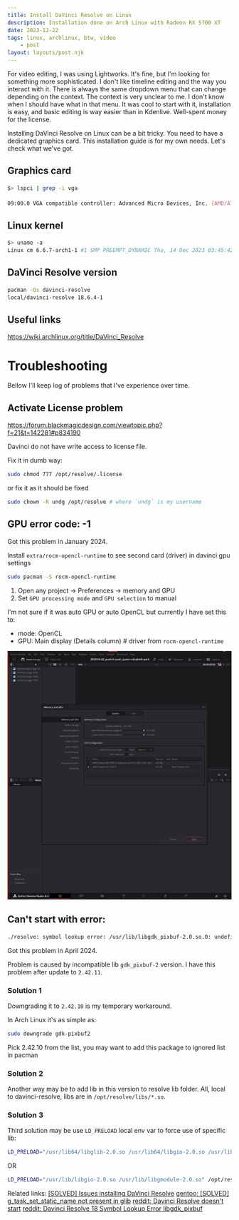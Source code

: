 ```yaml
---
title: Install DaVinci Resolve on Linux
description: Installation done on Arch Linux with Radeon RX 5700 XT
date: 2023-12-22
tags: linux, archlinux, btw, video
    - post
layout: layouts/post.njk
---
```


For video editing, I was using Lightworks. It's fine, but I'm looking for something more sophisticated. I don't like timeline editing and the way you interact with it. There is always the same dropdown menu that can change depending on the context. The context is very unclear to me. I don't know when I should have what in that menu. It was cool to start with it, installation is easy, and basic editing is way easier than in Kdenlive. Well-spent money for the license.

Installing DaVinci Resolve on Linux can be a bit tricky. You need to have a dedicated graphics card. This installation guide is for my own needs. Let's check what we've got.

## Graphics card

```bash
$> lspci | grep -i vga

09:00.0 VGA compatible controller: Advanced Micro Devices, Inc. [AMD/ATI] Navi 10 [Radeon RX 5600 OEM/5600 XT / 5700/5700 XT] (rev c1)
```

## Linux kernel

```bash
$> uname -a
Linux cm 6.6.7-arch1-1 #1 SMP PREEMPT_DYNAMIC Thu, 14 Dec 2023 03:45:42 +0000 x86_64 GNU/Linux
```

## DaVinci Resolve version

```bash
pacman -Qs davinci-resolve
local/davinci-resolve 18.6.4-1
```

## Useful links

https://wiki.archlinux.org/title/DaVinci_Resolve


# Troubleshooting

Bellow I'll keep log of problems that I've experience over time.

## Activate License problem

https://forum.blackmagicdesign.com/viewtopic.php?f=21&t=142281#p834190


Davinci do not have write access to license file.

Fix it in dumb way:

```bash
sudo chmod 777 /opt/resolve/.license
```

or fix it as it should be fixed

```bash
sudo chown -R undg /opt/resolve # where `undg` is my username
```

## GPU error code: -1

Got this problem in January 2024.

Install `extra/rocm-opencl-runtime` to see second card (driver) in davinci gpu settings

```bash
sudo pacman -S rocm-opencl-runtime
```

1. Open any project -> Preferences -> memory and GPU
2. Set `GPU processing mode` and `GPU selection` to manual

I'm not sure if it was auto GPU or auto OpenCL but currently I have set this to:

- mode: OpenCL
- GPU: Main display (Details column) # driver from `rocm-opencl-runtime`

![davinci-resolve manual setting for GPU](/img/davinci-manual-gpu-fix-thumb.png)

## Can't start with error:


```bash
./resolve: symbol lookup error: /usr/lib/libgdk_pixbuf-2.0.so.0: undefined symbol: g_task_set_static_name
```

Got this problem in April 2024.

Problem is caused by incompatible lib `gdk_pixbuf-2` version. I have this problem after update to `2.42.11`.

### Solution 1
Downgrading it to `2.42.10` is my temporary workaround.

In Arch Linux it's as simple as:

```bash
sudo downgrade gdk-pixbuf2
```

Pick 2.42.10 from the list, you may want to add this package to ignored list in pacman

### Solution 2

Another way may be to add lib in this version to resolve lib folder. All, local to davinci-resolve, libs are in `/opt/resolve/libs/*.so`.

### Solution 3
Third solution may be use `LD_PRELOAD` local env var to force use of specific lib:

```bash
LD_PRELOAD="/usr/lib64/libglib-2.0.so /usr/lib64/libgio-2.0.so /usr/lib64/libgmodule-2.0.so" /opt/resolve/bin/resolve
```

OR

```bash
LD_PRELOAD="/usr/lib/libgio-2.0.so /usr/lib/libgmodule-2.0.so" /opt/resolve/bin/resolve
```

Related links:
[\[SOLVED\] Issues installing DaVinci Resolve](https://bbs.archlinux.org/viewtopic.php?id=295687)
[gentoo: \[SOLVED\] g_task_set_static_name not present in glib](https://forums.gentoo.org/viewtopic-p-8806845.html?sid=706890537aea9dbdf9507289766610d5)
[reddit: Davinci Resolve doesn't start](https://www.reddit.com/r/archlinux/comments/1c9v09q/davinci_resolve_doesnt_start/)
[reddit: Davinci Resolve 18 Symbol Lookup Error libgdk_pixbuf](https://www.reddit.com/r/voidlinux/comments/12g71x0/davinci_resolve_18_symbol_lookup_error_libgdk/)
